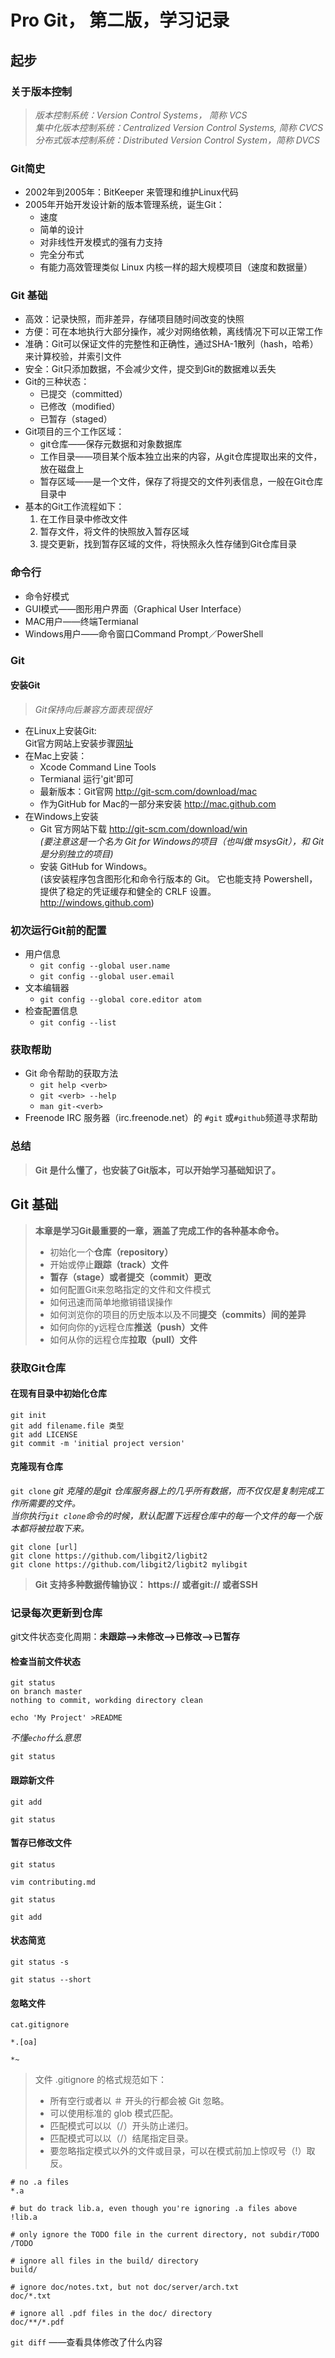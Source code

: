 # Pro Git， 第二版，学习记录

## 起步

### 关于版本控制

> *版本控制系统：Version Control Systems， 简称 VCS*<br />
> *集中化版本控制系统：Centralized Version Control Systems, 简称 CVCS*<br />
> *分布式版本控制系统：Distributed Version Control System，简称 DVCS*

### Git简史

* 2002年到2005年：BitKeeper 来管理和维护Linux代码
* 2005年开始开发设计新的版本管理系统，诞生Git：
    * 速度
    * 简单的设计
    * 对非线性开发模式的强有力支持
    * 完全分布式
    * 有能力高效管理类似 Linux 内核一样的超大规模项目（速度和数据量）

### Git 基础

* 高效：记录快照，而非差异，存储项目随时间改变的快照
* 方便：可在本地执行大部分操作，减少对网络依赖，离线情况下可以正常工作
* 准确：Git可以保证文件的完整性和正确性，通过SHA-1散列（hash，哈希）来计算校验，并索引文件
* 安全：Git只添加数据，不会减少文件，提交到Git的数据难以丢失
* Git的三种状态：
    * 已提交（committed）
    * 已修改（modified）
    * 已暂存（staged）
* Git项目的三个工作区域：
    * git仓库——保存元数据和对象数据库
    * 工作目录——项目某个版本独立出来的内容，从git仓库提取出来的文件，放在磁盘上
    * 暂存区域——是一个文件，保存了将提交的文件列表信息，一般在Git仓库目录中
* 基本的Git工作流程如下：
    1. 在工作目录中修改文件
    2. 暂存文件，将文件的快照放入暂存区域
    3. 提交更新，找到暂存区域的文件，将快照永久性存储到Git仓库目录

### 命令行

* 命令好模式
* GUI模式——图形用户界面（Graphical User Interface）
* MAC用户——终端Termianal
* Windows用户——命令窗口Command Prompt／PowerShell

### Git

#### 安装Git

>*Git保持向后兼容方面表现很好*

* 在Linux上安装Git: <br />
Git官方网站上安装步骤[网址](http://git-scm.com/download/linux)
* 在Mac上安装：
    * Xcode Command Line Tools
    * Termianal 运行'git'即可
    * 最新版本：Git官网 http://git-scm.com/download/mac
    * 作为GitHub for Mac的一部分来安装 http://mac.github.com
* 在Windows上安装
    * Git 官方网站下载 http://git-scm.com/download/win<br />
    *(要注意这是一个名为 Git for Windows的项目（也叫做 msysGit），和 Git 是分别独立的项目)*
    * 安装 GitHub for Windows。 <br />
    (该安装程序包含图形化和命令行版本的 Git。 它也能支持 Powershell，提供了稳定的凭证缓存和健全的 CRLF 设置。http://windows.github.com)

### 初次运行Git前的配置

* 用户信息
    * `git config --global user.name`
    * `git config --global user.email`
* 文本编辑器
    * `git config --global core.editor atom`
* 检查配置信息
    * `git config --list`

### 获取帮助

* Git 命令帮助的获取方法
    * `git help <verb>`
    * `git <verb> --help`
    * `man git-<verb>`
* Freenode IRC 服务器（irc.freenode.net）的 `#git` 或`#github`频道寻求帮助

### 总结

>**Git 是什么懂了，也安装了Git版本，可以开始学习基础知识了。**


## Git 基础

> **本章是学习Git最重要的一章，涵盖了完成工作的各种基本命令。**
>* 初始化一个**仓库（repository）**
>* 开始或停止**跟踪（track）文件**
>* **暂存（stage）**或者**提交（commit）更改**
>* 如何配置Git来忽略指定的文件和文件模式
>* 如何迅速而简单地撤销错误操作
>* 如何浏览你的项目的历史版本以及不同**提交（commits）间的差异**
>* 如何向你的y远程仓库**推送（push）文件**
>* 如何从你的远程仓库**拉取（pull）文件**

### 获取Git仓库

#### 在现有目录中初始化仓库

`git init`<br />
`git add filename.file 类型`<br />
`git add LICENSE`<br />
`git commit -m 'initial project version'`<br />

#### 克隆现有仓库
 `git clone` *git 克隆的是git 仓库服务器上的几乎所有数据，而不仅仅是复制完成工作所需要的文件。*<br />
 *当你执行`git clone`命令的时候，默认配置下远程仓库中的每一个文件的每一个版本都将被拉取下来。*

 `git clone [url]`<br />
 `git clone https://github.com/libgit2/ligbit2` <br />
 `git clone https://github.com/libgit2/ligbit2 mylibgit`

 > **Git 支持多种数据传输协议： https:// 或者git:// 或者SSH**

 ### 记录每次更新到仓库

 git文件状态变化周期：**未跟踪——>未修改——>已修改——>已暂存**

 #### 检查当前文件状态

`git status`<br />
`on branch master`<br/>
`nothing to commit, workding directory clean`

`echo 'My Project' >README`

*不懂`echo`什么意思*

`git status`

#### 跟踪新文件

`git add`

`git status`

#### 暂存已修改文件

`git status`

`vim contributing.md`

`git status`

`git add`

#### 状态简览

`git status -s`

`git status --short`

#### 忽略文件

`cat.gitignore`

`*.[oa]`

`*~`

> 文件 .gitignore 的格式规范如下：
>* 所有空行或者以 ＃ 开头的行都会被 Git 忽略。
>* 可以使用标准的 glob 模式匹配。
>* 匹配模式可以以（/）开头防止递归。
>* 匹配模式可以以（/）结尾指定目录。
>* 要忽略指定模式以外的文件或目录，可以在模式前加上惊叹号（!）取反。

```
# no .a files
*.a

# but do track lib.a, even though you're ignoring .a files above
!lib.a

# only ignore the TODO file in the current directory, not subdir/TODO
/TODO

# ignore all files in the build/ directory
build/

# ignore doc/notes.txt, but not doc/server/arch.txt
doc/*.txt

# ignore all .pdf files in the doc/ directory
doc/**/*.pdf
```
`git diff` ——查看具体修改了什么内容
